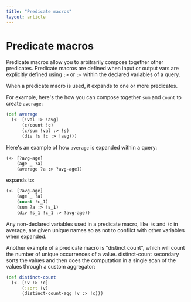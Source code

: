 ```yaml
---
title: "Predicate macros"
layout: article
---
```


# Predicate macros

Predicate macros allow you to arbitrarily compose together other predicates. Predicate macros are defined when input or output vars are explicitly defined using `:>` or `:<` within the declared variables of a query. 

When a predicate macro is used, it expands to one or more predicates.
 
For example, here's the how you can compose together `sum` and `count` to create `average`: 

```clojure
(def average 
  (<- [!val :> !avg] 
      (c/count !c)
      (c/sum !val :> !s)
      (div !s !c :> !avg))) 
```
Here's an example of how `average` is expanded within a query: 

```clojure
(<- [?avg-age] 
    (age _ ?a)
    (average ?a :> ?avg-age))
```
expands to: 

```clojure
(<- [?avg-age]
    (age _ ?a)
    (count !c_1)
    (sum ?a :> !s_1)
    (div !s_1 !c_1 :> ?avg-age))
```
Any non-declared variables used in a predicate macro, like `!s` and `!c` in average, are given unique names so as not to conflict with other variables when expanded. 

Another example of a predicate macro is "distinct count", which will count the number of unique occurrences of a value. distinct-count secondary sorts the values and then does the computation in a single scan of the values through a custom aggregator:

```clojure
(def distinct-count 
  (<- [!v :> !c] 
      (:sort !v) 
      (distinct-count-agg !v :> !c))) 
```